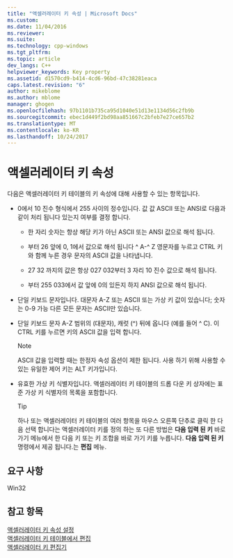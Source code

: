 ```yaml
---
title: "액셀러레이터 키 속성 | Microsoft Docs"
ms.custom: 
ms.date: 11/04/2016
ms.reviewer: 
ms.suite: 
ms.technology: cpp-windows
ms.tgt_pltfrm: 
ms.topic: article
dev_langs: C++
helpviewer_keywords: Key property
ms.assetid: d1570cd9-b414-4cd6-96bd-47c38281eaca
caps.latest.revision: "6"
author: mikeblome
ms.author: mblome
manager: ghogen
ms.openlocfilehash: 97b1101b735ca95d1040e51d13e1134d56c2fb9b
ms.sourcegitcommit: ebec1d449f2bd98aa851667c2bfeb7e27ce657b2
ms.translationtype: MT
ms.contentlocale: ko-KR
ms.lasthandoff: 10/24/2017
---
```

# <a name="accelerator-key-property"></a>액셀러레이터 키 속성
다음은 액셀러레이터 키 테이블의 키 속성에 대해 사용할 수 있는 항목입니다.  
  
-   0에서 10 진수 형식에서 255 사이의 정수입니다. 값 값 ASCII 또는 ANSI로 다음과 같이 처리 됩니다 있는지 여부를 결정 합니다.  
  
    -   한 자리 숫자는 항상 해당 키가 아닌 ASCII 또는 ANSI 값으로 해석 됩니다.  
  
    -   부터 26 앞에 0, 1에서 값으로 해석 됩니다 ^ A-^ Z 영문자를 누르고 CTRL 키와 함께 누른 경우 문자의 ASCII 값을 나타냅니다.  
  
    -   27 32 까지의 값은 항상 027 032부터 3 자리 10 진수 값으로 해석 됩니다.  
  
    -   부터 255 033에서 값 앞에 0의 있든지 하지 ANSI 값으로 해석 됩니다.  
  
-   단일 키보드 문자입니다. 대문자 A-Z 또는 ASCII 또는 가상 키 값이 있습니다; 숫자는 0-9 가능 다른 모든 문자는 ASCII만 있습니다.  
  
-   단일 키보드 문자 A-Z 범위의 (대문자), 캐럿 (^) 뒤에 옵니다 (예를 들어 ^ C). 이 CTRL 키를 누르면 키의 ASCII 값을 입력 합니다.  
  
    > [!NOTE]
    >  ASCII 값을 입력할 때는 한정자 속성 옵션이 제한 됩니다. 사용 하기 위해 사용할 수 있는 유일한 제어 키는 ALT 키가입니다.  
  
-   유효한 가상 키 식별자입니다. 액셀러레이터 키 테이블의 드롭 다운 키 상자에는 표준 가상 키 식별자의 목록을 포함합니다.  
  
    > [!TIP]
    >  하나 또는 액셀러레이터 키 테이블의 여러 항목을 마우스 오른쪽 단추로 클릭 한 다음 선택 합니다는 액셀러레이터 키를 정의 하는 또 다른 방법은 **다음 입력 된 키** 바로 가기 메뉴에서 한 다음 키 또는 키 조합을 바로 가기 키를 누릅니다. **다음 입력 된 키** 명령에서 제공 됩니다.는 **편집** 메뉴.  
  
## <a name="requirements"></a>요구 사항  
 Win32  
  
## <a name="see-also"></a>참고 항목  
 [액셀러레이터 키 속성 설정](../windows/setting-accelerator-properties.md)   
 [액셀러레이터 키 테이블에서 편집](../windows/editing-in-an-accelerator-table.md)   
 [액셀러레이터 키 편집기](../windows/accelerator-editor.md)